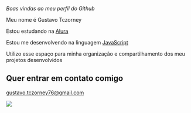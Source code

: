 _Boas vindas ao meu perfil do Github_

Meu nome é Gustavo Tczorney

  Estou estudando na [Alura](https://www.alura.com.br)
  
  Estou me desenvolvendo na linguagem [JavaScript](https://editor.p5js.org/)
  
  Utilizo esse espaço para minha organização e compartilhamento dos meu projetos desenvolvidos
  
  ## Quer entrar em contato comigo
  
  gustavo.tczorney76@gmail.com
  
  ![](https://media.tenor.com/9h6oCa-dXGMAAAAS/m3n-imaanbaz.gif)
 
